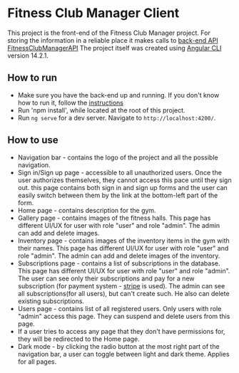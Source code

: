 # Fitness Club Manager Client

This project is the front-end of the Fitness Club Manager project. For storing the information in a reliable place it makes calls to [back-end API FitnessClubManagerAPI](https://github.com/Ilia-tod29/FitnessClubManagerAPI/tree/main) 
The project itself was created using [Angular CLI](https://github.com/angular/angular-cli) version 14.2.1.


## How to run

- Make sure you have the back-end up and running. If you don't know how to run it, follow the [instructions](https://github.com/Ilia-tod29/FitnessClubManagerAPI/blob/main/README.md)
- Run 'npm install', while located at the root of this project.
- Run `ng serve` for a dev server. Navigate to `http://localhost:4200/`.

## How to use

- Navigation bar - contains the logo of the project and all the possible navigation.
- Sign in/Sign up page - accessible to all unauthorized users. Once the user authorizes themselves, they cannot access this pace until they sign out.
  this page contains both sign in and sign up forms and the user can easily switch between them by the link at the bottom-left part of the form.
- Home page - contains description for the gym.
- Gallery page - contains images of the fitness halls. 
  This page has different UI/UX for user with role "user" and role "admin".
  The admin can add and delete images.
- Inventory page - contains images of the inventory items in the gym with their names.
  This page has different UI/UX for user with role "user" and role "admin".
  The admin can add and delete images of the inventory.
- Subscriptions page - contains a list of subscriptions in the database.
  This page has different UI/UX for user with role "user" and role "admin".
  The user can see only their subscriptions and pay for a new subscription (for payment system - [stripe](https://www.google.com/url?sa=t&rct=j&q=&esrc=s&source=web&cd=&ved=2ahUKEwjNxeHCwdWDAxXsSPEDHfN3A9YQFnoECAwQAQ&url=https%3A%2F%2Fstripe.com%2Fen-bg&usg=AOvVaw1BtVMa-Oa-4zn4oH2vfxau&opi=89978449) is used).
  The admin can see all subscriptions(for all users), but can't create such. He also can delete existing subscriptions.
- Users page - contains list of all registered users. Only users with role "admin" access this page. They can suspend and delete users from this page.
- If a user tries to access any page that they don't have permissions for, they will be redirected to the Home page.
- Dark mode - by clicking the radio button at the most right part of the navigation bar, a user can toggle between light and dark theme. Applies for all pages.
